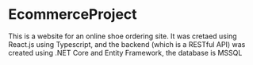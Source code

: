 # EcommerceProject
This is a website for an online shoe ordering site. It was cretaed using React.js using Typescript, and the backend (which is a RESTful API) was created using .NET Core and Entity Framework, the database is MSSQL 
